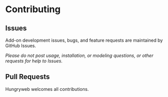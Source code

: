 # Contributing

## Issues

Add-on development issues, bugs, and feature requests are maintained by GitHub Issues.

_Please do not post usage, installation, or modeling questions, or other requests for help to Issues._

## Pull Requests

Hungryweb welcomes all contributions.

